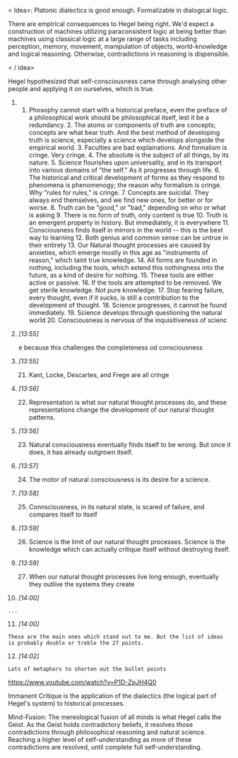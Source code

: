 

< Idea>: Platonic dialectics is good enough. Formalizable in dialogical logic.

There are empirical consequences to Hegel being right. We'd expect a construction of machines utilizing paraconsistent logic at being better than machines using classical logic at a large range of tasks including perception, memory, movement, manipulation of objects, world-knowledge and logical reasoning. Otherwise, contradictions in reasoning is dispensible. 

< / idea>


Hegel hypothesized that self-consciousness came through analysing other people and applying it on ourselves, which is true.



1.  1. Phosophy cannot start with a historical preface, even the preface of a philosophical work should be philosophical itself, lest it be a redundancy. 2. The atoms or components of truth are concepts; concepts are what bear truth. And the best method of developing truth is science, especially a science which develops alongside the empirical world. 3. Faculties are bad explainations. And formalism is cringe. Very cringe. 4. The absolute is the subject of all things, by its nature. 5. Science flourishes upon universality, and in its transport into various domains of "the self." As it progresses through life. 6. The historical and critical development of forms as they respond to phenomena is phenomenogy; the reason why formalism is cringe. Why "rules for rules," is cringe. 7. Concepts are suicidal. They always end themselves, and we find new ones, for better or for worse. 8. Truth can be "good," or "bad," depending on who or what is asking 9. There is no.form of truth, only content is true 10. Truth is an emergent property in history. But immediately, it is everywhere 11. Consciousness finds itself in mirrors in the world -- this is the best way to learning 12. Both genius and common sense can be untrue in their entirety 13. Our Natural thought processes are caused by anxieties, which emerge mostly in this age as "instruments of reason," which taint true knowledge. 14. All forms are founded in nothing, including the tools, which extend this nothingness into the future, as a kind of desire for nothing. 15. These tools are either active or passive. 16. If the tools are attempted to be removed. We get sterile knowledge. Not pure knowledge. 17. Stop fearing failure, every thought, even if it sucks, is still a comtribution to the development of thought. 18. Science progresses, it cannot be found immediately. 19. Science develops through questioning the natural world 20. Consciousness is nervous of the inquisitiveness of scienc
    
2.  _[_13:55_]_
    
    e because this challenges the completeness od consciousness
    
3.  _[_13:55_]_
    
    21. Kant, Locke, Descartes, and Frege are all cringe
    
4.  _[_13:56_]_
    
    22. Representation is what our natural thought processes do, and these representations change the development of our natural thought patterns.
    
5.  _[_13:56_]_
    
    23. Natural consciousness eventually finds itself to be wrong. But once it does, it has already outgrown itself.
    
6.  _[_13:57_]_
    
    24. The motor of natural consciousness is its desire for a science.
    
7.  _[_13:58_]_
    
    25. Connsciousness, in its natural state, is scared of failure, and compares itself to itself
    
8.  _[_13:59_]_
    
    26. Science is the limit of our natural thought processes. Science is the knowledge which can actually critique itself without destroying itself.
    
9.  _[_13:59_]_
    
    27. When our natural thought processes live long enough, eventually they outlive the systems they create
    
10.  _[_14:00_]_
    
    ...
    
11.  _[_14:00_]_
    
    These are the main ones which stand out to me. But the list of ideas is probably double or treble the 27 points.
    
12.  _[_14:02_]_
    
    Lots of metaphors to shorten out the bullet points





https://www.youtube.com/watch?v=P1D-ZpJH4Q0

Immanent Critique is the application of the dialectics (the logical part of Hegel's system) to historical processes. 




Mind-Fusion: The mereological fusion of all minds is what Hegel calls the Geist. As the Geist holds contradictory beliefs, it resolves those contradictions through philosophical reasoning and natural science. Reaching a higher level of self-understanding as more of these contradictions are resolved, until complete full self-understanding. 



































